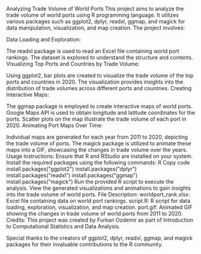 Analyzing Trade Volume of World Ports
This project aims to analyze the trade volume of world ports using R programming language. It utilizes various packages such as ggplot2, dplyr, readxl, ggmap, and magick for data manipulation, visualization, and map creation. The project involves:

Data Loading and Exploration:

The readxl package is used to read an Excel file containing world port rankings.
The dataset is explored to understand the structure and contents.
Visualizing Top Ports and Countries by Trade Volume:

Using ggplot2, bar plots are created to visualize the trade volume of the top ports and countries in 2020.
The visualization provides insights into the distribution of trade volumes across different ports and countries.
Creating Interactive Maps:

The ggmap package is employed to create interactive maps of world ports.
Google Maps API is used to obtain longitude and latitude coordinates for the ports.
Scatter plots on the map illustrate the trade volume of each port in 2020.
Animating Port Maps Over Time:

Individual maps are generated for each year from 2011 to 2020, depicting the trade volume of ports.
The magick package is utilized to animate these maps into a GIF, showcasing the changes in trade volume over the years.
Usage Instructions:
Ensure that R and RStudio are installed on your system.
Install the required packages using the following commands:
R
Copy code
install.packages("ggplot2")
install.packages("dplyr")
install.packages("readxl")
install.packages("ggmap")
install.packages("magick")
Run the provided R script to execute the analysis.
View the generated visualizations and animations to gain insights into the trade volume of world ports.
File Description:
worldport_rank.xlsx: Excel file containing data on world port rankings.
script.R: R script for data loading, exploration, visualization, and map creation.
port.gif: Animated GIF showing the changes in trade volume of world ports from 2011 to 2020.
Credits:
This project was created by Furkan Ozdemir as part of Introduction to Computational Statistics and Data Analysis. 

Special thanks to the creators of ggplot2, dplyr, readxl, ggmap, and magick packages for their invaluable contributions to the R community.

